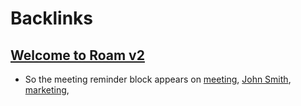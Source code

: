 
# Backlinks
## [Welcome to Roam v2](<Welcome to Roam v2.md>)
- So the meeting reminder block appears on [meeting](<meeting.md>), [John Smith](<John Smith.md>), [marketing](<marketing.md>),

